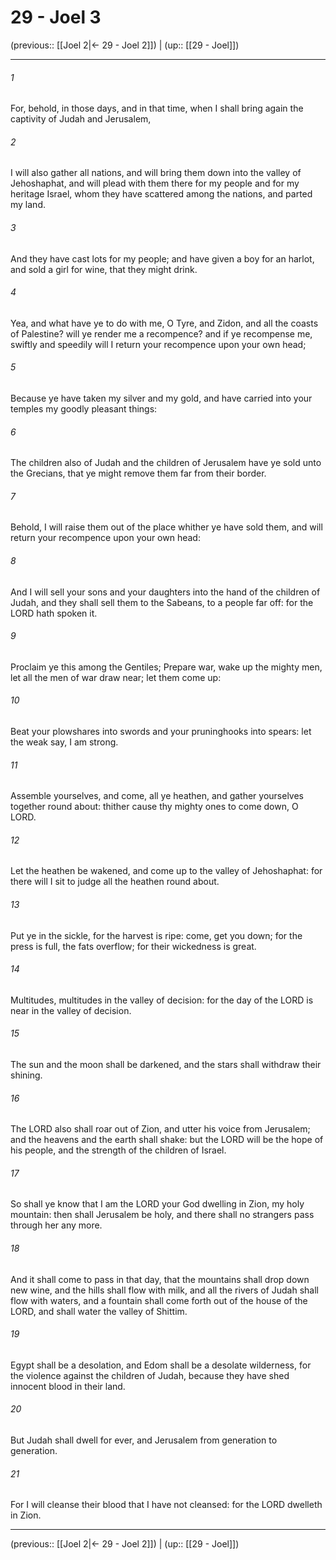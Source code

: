 # 29 - Joel 3

(previous:: [[Joel 2|← 29 - Joel 2]]) | (up:: [[29 - Joel]])

***


###### 1 
For, behold, in those days, and in that time, when I shall bring again the captivity of Judah and Jerusalem, 

###### 2 
I will also gather all nations, and will bring them down into the valley of Jehoshaphat, and will plead with them there for my people and for my heritage Israel, whom they have scattered among the nations, and parted my land. 

###### 3 
And they have cast lots for my people; and have given a boy for an harlot, and sold a girl for wine, that they might drink. 

###### 4 
Yea, and what have ye to do with me, O Tyre, and Zidon, and all the coasts of Palestine? will ye render me a recompence? and if ye recompense me, swiftly and speedily will I return your recompence upon your own head; 

###### 5 
Because ye have taken my silver and my gold, and have carried into your temples my goodly pleasant things: 

###### 6 
The children also of Judah and the children of Jerusalem have ye sold unto the Grecians, that ye might remove them far from their border. 

###### 7 
Behold, I will raise them out of the place whither ye have sold them, and will return your recompence upon your own head: 

###### 8 
And I will sell your sons and your daughters into the hand of the children of Judah, and they shall sell them to the Sabeans, to a people far off: for the LORD hath spoken it. 

###### 9 
Proclaim ye this among the Gentiles; Prepare war, wake up the mighty men, let all the men of war draw near; let them come up: 

###### 10 
Beat your plowshares into swords and your pruninghooks into spears: let the weak say, I am strong. 

###### 11 
Assemble yourselves, and come, all ye heathen, and gather yourselves together round about: thither cause thy mighty ones to come down, O LORD. 

###### 12 
Let the heathen be wakened, and come up to the valley of Jehoshaphat: for there will I sit to judge all the heathen round about. 

###### 13 
Put ye in the sickle, for the harvest is ripe: come, get you down; for the press is full, the fats overflow; for their wickedness is great. 

###### 14 
Multitudes, multitudes in the valley of decision: for the day of the LORD is near in the valley of decision. 

###### 15 
The sun and the moon shall be darkened, and the stars shall withdraw their shining. 

###### 16 
The LORD also shall roar out of Zion, and utter his voice from Jerusalem; and the heavens and the earth shall shake: but the LORD will be the hope of his people, and the strength of the children of Israel. 

###### 17 
So shall ye know that I am the LORD your God dwelling in Zion, my holy mountain: then shall Jerusalem be holy, and there shall no strangers pass through her any more. 

###### 18 
And it shall come to pass in that day, that the mountains shall drop down new wine, and the hills shall flow with milk, and all the rivers of Judah shall flow with waters, and a fountain shall come forth out of the house of the LORD, and shall water the valley of Shittim. 

###### 19 
Egypt shall be a desolation, and Edom shall be a desolate wilderness, for the violence against the children of Judah, because they have shed innocent blood in their land. 

###### 20 
But Judah shall dwell for ever, and Jerusalem from generation to generation. 

###### 21 
For I will cleanse their blood that I have not cleansed: for the LORD dwelleth in Zion.

***

(previous:: [[Joel 2|← 29 - Joel 2]]) | (up:: [[29 - Joel]])
